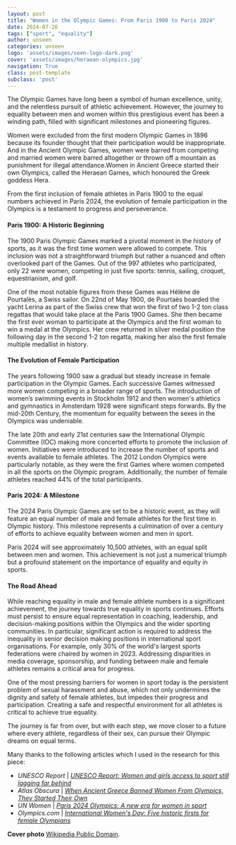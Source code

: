 ```yaml
---
layout: post
title: "Women in the Olympic Games: From Paris 1900 to Paris 2024"
date: 2024-07-26
tags: ["sport", "equality"]
author: unseen
categories: unseen
logo: 'assets/images/seen-logo-dark.png'
cover: 'assets/images/heraean-olympics.jpg'
navigation: True
class: post-template
subclass: 'post'
---
```


The Olympic Games have long been a symbol of human excellence, unity, and the relentless pursuit of athletic achievement. However, the journey to equality between men and women within this prestigious event has been a winding path, filled with significant milestones and pioneering figures. 

Women were excluded from the first modern Olympic Games in 1896 because its founder thought that their participation would be inappropriate. And in the Ancient Olympic Games, women were barred from competing and married women were barred altogether or thrown off a mountain as punishment for illegal attendance.Women in Ancient Greece started their own Olympics, called the Heraean Games, which honoured the Greek goddess Hera.  

From the first inclusion of female athletes in Paris 1900 to the equal numbers achieved in Paris 2024, the evolution of female participation in the Olympics is a testament to progress and perseverance.

#### Paris 1900: A Historic Beginning

The 1900 Paris Olympic Games marked a pivotal moment in the history of sports, as it was the first time women were allowed to compete. This inclusion was not a straightforward triumph but rather a nuanced and often overlooked part of the Games. Out of the 997 athletes who participated, only 22 were women, competing in just five sports: tennis, sailing, croquet, equestrianism, and golf.

One of the most notable figures from these Games was Hélène de Pourtalès, a Swiss sailor. On 22nd of May 1900, de Pourtaès boarded the yacht Lerina as part of the Swiss crew that won the first of two 1-2 ton class regattas that would take place at the Paris 1900 Games. She then became the first ever woman to participate at the Olympics and the first woman to win a medal at the Olympics. Her crew returned in silver medal position the following day in the second 1-2 ton regatta, making her also the first female multiple medallist in history.

#### The Evolution of Female Participation

The years following 1900 saw a gradual but steady increase in female participation in the Olympic Games. Each successive Games witnessed more women competing in a broader range of sports. The introduction of women’s swimming events in Stockholm 1912 and then women's athletics and gymnastics in Amsterdam 1928 were significant steps forwards. By the mid-20th Century, the momentum for equality between the sexes in the Olympics was undeniable.

The late 20th and early 21st centuries saw the International Olympic Committee (IOC) making more concerted efforts to promote the inclusion of women. Initiatives were introduced to increase the number of sports and events available to female athletes. The 2012 London Olympics were particularly notable, as they were the first Games where women competed in all the sports on the Olympic program. Additionally, the number of female athletes reached 44% of the total participants.

#### Paris 2024: A Milestone

The 2024 Paris Olympic Games are set to be a historic event, as they will feature an equal number of male and female athletes for the first time in Olympic history. This milestone represents a culmination of over a century of efforts to achieve equality between women and men in sport. 

Paris 2024 will see approximately 10,500 athletes, with an equal split between men and women. This achievement is not just a numerical triumph but a profound statement on the importance of equality and equity in sports.

#### The Road Ahead

While reaching equality in male and female athlete numbers is a significant achievement, the journey towards true equality in sports continues. Efforts must persist to ensure equal representation in coaching, leadership, and decision-making positions within the Olympics and the wider sporting communities. In particular, significant action is required to address the inequality in senior decision making positions in international sport organisations. For example, only 30% of the world's largest sports federations were chaired by women in 2023. Addressing disparities in media coverage, sponsorship, and funding between male and female athletes remains a critical area for progress. 

One of the most pressing barriers for women in sport today is the persistent problem of sexual harassment and abuse, which not only undermines the dignity and safety of female athletes, but impedes their progress and participation. Creating a safe and respectful environment for all athletes is critical to achieve true equality.

The journey is far from over, but with each step, we move closer to a future where every athlete, regardless of their sex, can pursue their Olympic dreams on equal terms.

Many thanks to the following articles which I used in the research for this piece:
- _UNESCO Report_ \| _[UNESCO Report: Women and girls access to sport still lagging far behind](https://www.unesco.org/en/articles/unesco-report-women-and-girls-access-sport-still-lagging-far-behind)_
- _Atlas Obscura_ \| _[When Ancient Greece Banned Women From Olympics, They Started Their Own](https://www.atlasobscura.com/articles/when-ancient-greece-barred-women-from-even-watching-the-games-they-started-their-own-olympics)_
- _UN Women_ \| _[Paris 2024 Olympics: A new era for women in sport](https://www.unwomen.org/en/paris-2024-olympics-new-era-for-women-in-sport)_
- _Olympics.com_ \| _[International Women's Day: Five historic firsts for female Olympians](https://olympics.com/en/news/five-historic-firsts-for-female-olympians)_

**Cover photo** <a href="https://commons.wikimedia.org/wiki/File:Prospero_Piatti_-_Giochi_Erei_(1901).jpg">Wikipedia Public Domain</a>.
